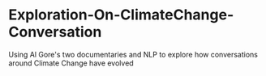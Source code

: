 # Exploration-On-ClimateChange-Conversation
Using Al Gore's two documentaries and NLP to explore how conversations around Climate Change have evolved
